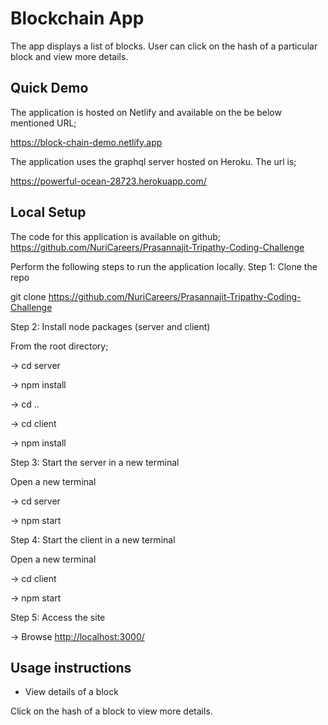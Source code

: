 # Blockchain App

The app displays a list of blocks. User can click on the hash of a particular
block and view more details.

## Quick Demo

The application is hosted on Netlify and available on the be below mentioned URL;

<https://block-chain-demo.netlify.app>

The application uses the graphql server hosted on Heroku. The url is;

<https://powerful-ocean-28723.herokuapp.com/>

## Local Setup

The code for this application is available on github;
<https://github.com/NuriCareers/Prasannajit-Tripathy-Coding-Challenge>

Perform the following steps to run the application locally.
Step 1: Clone the repo

git clone <https://github.com/NuriCareers/Prasannajit-Tripathy-Coding-Challenge>

Step 2: Install node packages (server and client)

From the root directory;

-> cd server

-> npm install

-> cd ..

-> cd client

-> npm install

Step 3: Start the server in a new terminal

Open a new terminal

-> cd server

-> npm start

Step 4: Start the client in a new terminal

Open a new terminal

-> cd client

-> npm start

Step 5: Access the site

-> Browse <http://localhost:3000/>

## Usage instructions

- View details of a block

Click on the hash of a block to view more details.
